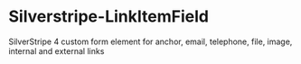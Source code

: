 # Silverstripe-LinkItemField
SilverStripe 4 custom form element for anchor, email, telephone, file, image, internal and external links
